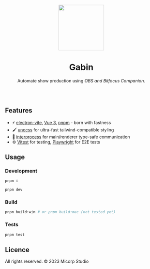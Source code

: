 <p align="center">
    <img src="https://github.com/micorp-studio/gabin/blob/main/build/icon.png?raw=true" width="150px" height="150px">
</p>

<div align="center">
  <h1>Gabin</h1>
</div>
<p align="center">Automate show production using <em>OBS and Bitfocus Companion</em>.</p>


<br />
<br />

## Features

- ⚡️  [electron-vite](https://evite.netlify.app), [Vue 3](https://vuejs.org), [pnpm](https://pnpm.io) - born with fastness
- 🖌️ [unocss](https://github.com/unocss/unocss) for ultra-fast tailwind-compatible styling
- 💬 [interprocess](https://github.com/daltonmenezes/interprocess) for main/renderer type-safe communication
- ⚙️  [Vitest](https://github.com/vitest-dev/vitest) for testing, [Playwright](https://github.com/microsoft/playwright) for E2E tests
<!-- - 🚀 GitHub Actions to build & release app on [DigitalOcean Spaces](https://www.digitalocean.com/products/spaces) -->

## Usage

### Development

```sh
pnpm i
```
```sh
pnpm dev
```

### Build

```sh
pnpm build:win # or pnpm build:mac (not tested yet)
```
### Tests

```sh
pnpm test
```

## Licence
All rights reserved. © 2023 Micorp Studio